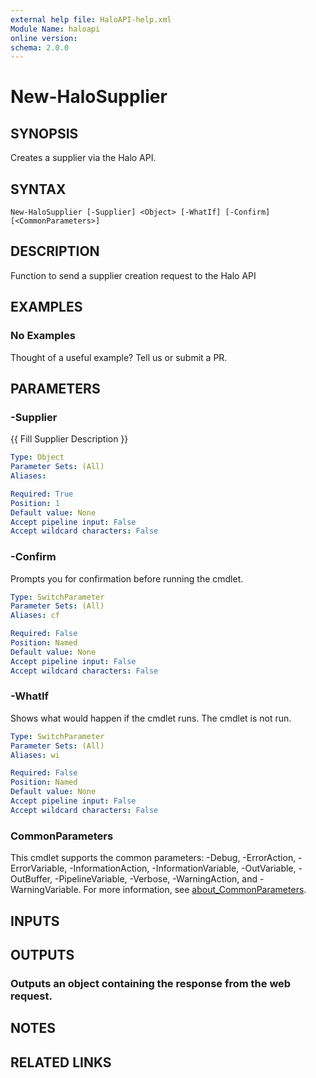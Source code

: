 ```yaml
---
external help file: HaloAPI-help.xml
Module Name: haloapi
online version:
schema: 2.0.0
---
```


# New-HaloSupplier

## SYNOPSIS
Creates a supplier via the Halo API.

## SYNTAX

```
New-HaloSupplier [-Supplier] <Object> [-WhatIf] [-Confirm] [<CommonParameters>]
```

## DESCRIPTION
Function to send a supplier creation request to the Halo API

## EXAMPLES

### No Examples

Thought of a useful example? Tell us or submit a PR.

## PARAMETERS

### -Supplier
{{ Fill Supplier Description }}

```yaml
Type: Object
Parameter Sets: (All)
Aliases:

Required: True
Position: 1
Default value: None
Accept pipeline input: False
Accept wildcard characters: False
```

### -Confirm
Prompts you for confirmation before running the cmdlet.

```yaml
Type: SwitchParameter
Parameter Sets: (All)
Aliases: cf

Required: False
Position: Named
Default value: None
Accept pipeline input: False
Accept wildcard characters: False
```

### -WhatIf
Shows what would happen if the cmdlet runs. The cmdlet is not run.

```yaml
Type: SwitchParameter
Parameter Sets: (All)
Aliases: wi

Required: False
Position: Named
Default value: None
Accept pipeline input: False
Accept wildcard characters: False
```

### CommonParameters
This cmdlet supports the common parameters: -Debug, -ErrorAction, -ErrorVariable, -InformationAction, -InformationVariable, -OutVariable, -OutBuffer, -PipelineVariable, -Verbose, -WarningAction, and -WarningVariable. For more information, see [about_CommonParameters](http://go.microsoft.com/fwlink/?LinkID=113216).

## INPUTS

## OUTPUTS

### Outputs an object containing the response from the web request.
## NOTES

## RELATED LINKS
